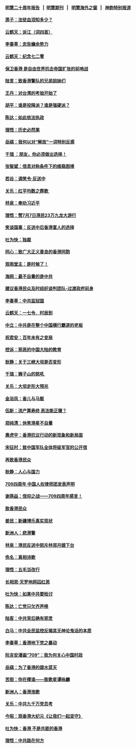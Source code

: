 #### [明慧二十周年报告](https://github.com/gfw-breaker/mh-reports/blob/master/README.md?t=07210120) &nbsp;&nbsp;|&nbsp;&nbsp;[明慧期刊](https://github.com/gfw-breaker/mh-qikan) &nbsp;&nbsp;|&nbsp;&nbsp; [明慧海外之窗](https://github.com/gfw-breaker/mh-news/blob/master/README.md?t=07210120) &nbsp;&nbsp;|&nbsp;&nbsp; [神韵特别报道](https://github.com/gfw-breaker/mh-news/blob/master/shenyun.md?t=07210120) 

#### [莲子：法徒血泪知多少？](../pages/nsc993/n11397534.md?t=07210120) 

#### [云鹤天：诉江（词四首）](../pages/nsc993/n11397502.md?t=07210120) 

#### [李春草：忠告蟾余势力](../pages/nsc993/n11396852.md?t=07210120) 

#### [云鹤天：纪念七二零](../pages/nsc993/n11396646.md?t=07210120) 

#### [保卫香港 是自由世界抗击帝国扩张的前哨战](../pages/nsc993/n11393186.md?t=07210120) 

#### [陆言：致香港警队的兄弟姐妹们](../pages/nsc993/n11392281.md?t=07210120) 

#### [王丹：对台湾的考验开始了](../pages/nsc993/n11391258.md?t=07210120) 

#### [胡平：谁是投降派？谁是强硬派？](../pages/nsc993/n11391224.md?t=07210120) 

#### [陈达：如此依法执政](../pages/nsc993/n11388999.md?t=07210120) 

#### [理悟：历史必然果](../pages/nsc993/n11388741.md?t=07210120) 

#### [岳祺：我何以对“解放”一词特别反感](../pages/nsc993/n11385696.md?t=07210120) 

#### [千瑞 ：朋友，你必须做出选择！](../pages/nsc993/n11384949.md?t=07210120) 

#### [张智斌：信息对称条件下的维稳困境](../pages/nsc993/n11384812.md?t=07210120) 

#### [若谷：调笑令‧反送中](../pages/nsc993/n11383745.md?t=07210120) 

#### [关乐：红平均数之葬歌 ](../pages/nsc993/n11383498.md?t=07210120) 

#### [林泉：奉劝习近平](../pages/nsc993/n11383487.md?t=07210120) 

#### [理悟：赞7月7日港民23万九龙大游行](../pages/nsc993/n11383473.md?t=07210120) 

#### [笑谈国事：反送中后香港富人的选择](../pages/nsc993/n11382020.md?t=07210120) 

#### [吐为快：独裁](../pages/nsc993/n11382755.md?t=07210120) 

#### [同心：致广大正义善良的香港同胞](../pages/nsc993/n11382745.md?t=07210120) 

#### [观雨堂主：是时候了！](../pages/nsc993/n11382737.md?t=07210120) 

#### [海网：最不自量的是中共](../pages/nsc993/n11380440.md?t=07210120) 

#### [建议香港民众及时组织谈判团队-过渡政府前身](../pages/nsc993/n11379909.md?t=07210120) 

#### [李春草：中共监狱国](../pages/nsc993/n11378989.md?t=07210120) 

#### [云鹤天：一七令．时辰到](../pages/nsc993/n11379260.md?t=07210120) 

#### [中立：中共是在整个中国横行霸道的老板](../pages/nsc993/n11378382.md?t=07210120) 

#### [祝君安：百年未有之变局](../pages/nsc993/n11378376.md?t=07210120) 

#### [控诉：邪恶的中国大陆的教育](../pages/nsc993/n11378344.md?t=07210120) 

#### [耿静：关于三峡大坝是否变形](../pages/nsc993/n11375879.md?t=07210120) 

#### [千瑞：狮子山的怒吼 ](../pages/nsc993/n11375644.md?t=07210120) 

#### [关乐：大坝走形大预兆](../pages/nsc993/n11375629.md?t=07210120) 

#### [金浴凤：香儿与马贩](../pages/nsc993/n11375580.md?t=07210120) 

#### [伍新：流产算寿终  恶法能正寝？](../pages/nsc993/n11375581.md?t=07210120) 

#### [郑纯清：休笑港星不自量](../pages/nsc993/n11375555.md?t=07210120) 

#### [惠虎宇：香港抗议行动的新现象和新局面](../pages/nsc993/n11375501.md?t=07210120) 

#### [宋征时：致中国军队全体将级军官的公开信](../pages/nsc993/n11373354.md?t=07210120) 

#### [再致香港民众](../pages/nsc993/n11373870.md?t=07210120) 

#### [耿静：人心与国力](../pages/nsc993/n11373759.md?t=07210120) 

#### [709四周年 中国人权律师团发表声明](../pages/nsc993/n11373565.md?t=07210120) 

#### [谢燕益：信仰之战——709四周年感言！](../pages/nsc993/n11373388.md?t=07210120) 

#### [致香港民众](../pages/nsc993/n11373286.md?t=07210120) 

#### [姜民：新疆博乐真实现状](../pages/nsc993/n11371223.md?t=07210120) 

#### [新洲人：悲港警](../pages/nsc993/n11371174.md?t=07210120) 

#### [林泉：港民反送中怒斥林郑月娥下台](../pages/nsc993/n11370676.md?t=07210120) 

#### [佚名：真相诗歌](../pages/nsc993/n11370666.md?t=07210120) 

#### [理悟：五毛当改行](../pages/nsc993/n11369314.md?t=07210120) 

#### [长相思‧天罗地网囚红恶](../pages/nsc993/n11368444.md?t=07210120) 

#### [吐为快：如果中共要检讨](../pages/nsc993/n11368441.md?t=07210120) 

#### [陈达：亡党只欠齐声唤](../pages/nsc993/n11367838.md?t=07210120) 

#### [陆客：中共背后确有邪灵](../pages/nsc993/n11365263.md?t=07210120) 

#### [白马：中共全民监控反揭其无神论鬼话的本质](../pages/nsc993/n11365236.md?t=07210120) 

#### [李春草：香港地下党之暴动](../pages/nsc993/n11365210.md?t=07210120) 

#### [阮吉安漫画“709”：我为何关心中国时政](../pages/nsc993/n11362127.md?t=07210120) 

#### [岳祺：为了香港的碧水蓝天](../pages/nsc993/n11362627.md?t=07210120) 

#### [苦胆：你在撑谁——致歌星谭咏麟](../pages/nsc993/n11361348.md?t=07210120) 

#### [新洲人：香港浩歌](../pages/nsc993/n11361334.md?t=07210120) 

#### [关乐：中共九千万党员考](../pages/nsc993/n11361304.md?t=07210120) 

#### [今昭：观香港大纪元《让我们一起坚守》](../pages/nsc993/n11361244.md?t=07210120) 

#### [吐为快：香港  不是共匪的香港](../pages/nsc993/n11360918.md?t=07210120) 

#### [理悟：中共路在何方](../pages/nsc993/n11360509.md?t=07210120) 

